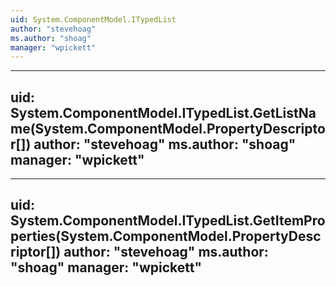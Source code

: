 ```yaml
---
uid: System.ComponentModel.ITypedList
author: "stevehoag"
ms.author: "shoag"
manager: "wpickett"
---
```


---
uid: System.ComponentModel.ITypedList.GetListName(System.ComponentModel.PropertyDescriptor[])
author: "stevehoag"
ms.author: "shoag"
manager: "wpickett"
---

---
uid: System.ComponentModel.ITypedList.GetItemProperties(System.ComponentModel.PropertyDescriptor[])
author: "stevehoag"
ms.author: "shoag"
manager: "wpickett"
---
